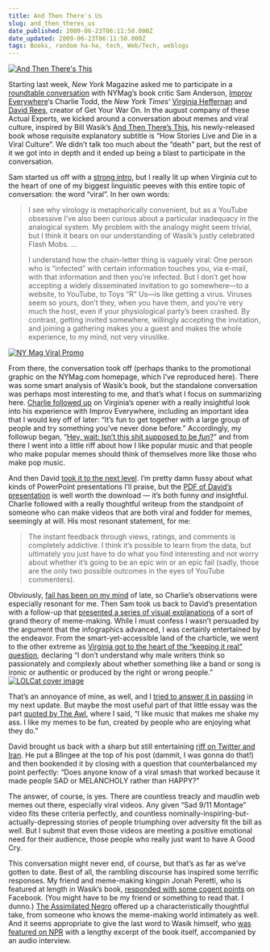 ```yaml
---
title: And Then There's Us
slug: and_then_theres_us
date_published: 2009-06-23T06:11:50.000Z
date_updated: 2009-06-23T06:11:50.000Z
tags: Books, random ha-ha, tech, Web/Tech, weblogs
---
```


[![And Then There's This](http://dashes.com/anil/images/and-then-theres-this.jpg)](http://www.amazon.com/gp/product/0670020842?ie=UTF8&amp;tag=2020-20&amp;linkCode=as2&amp;camp=1789&amp;creative=390957&amp;creativeASIN=0670020842)

Starting last week, *New York* Magazine asked me to participate in a [roundtable conversation](http://nymag.com/arts/books/bookclub/then-theres-this/) with NYMag’s book critic Sam Anderson, [Improv Everywhere](http://improveverywhere.com/)‘s Charlie Todd, the *New York Times*‘ [Virginia Heffernan](http://themedium.blogs.nytimes.com/author/virginia-heffernan/) and [David Rees](http://www.mnftiu.cc/), creator of Get Your War On. In the august company of these Actual Experts, we kicked around a conversation about memes and viral culture, inspired by Bill Wasik’s [And Then There’s This](http://www.amazon.com/gp/product/0670020842?ie=UTF8&amp;tag=2020-20&amp;linkCode=as2&amp;camp=1789&amp;creative=390957&amp;creativeASIN=0670020842), his newly-released book whose requisite explanatory subtitle is “How Stories Live and Die in a Viral Culture”. We didn’t talk too much about the “death” part, but the rest of it we got into in depth and it ended up being a blast to participate in the conversation.

Sam started us off with a [strong intro](http://nymag.com/arts/books/bookclub/then-theres-this/index1.html), but I really lit up when Virginia cut to the heart of one of my biggest linguistic peeves with this entire topic of conversation: the word “viral”. In her own words:

> I see why virology is metaphorically convenient, but as a YouTube obsessive I’ve also been curious about a particular inadequacy in the analogical system. My problem with the analogy might seem trivial, but I think it bears on our understanding of Wasik’s justly celebrated Flash Mobs. …
> 
> I understand how the chain-letter thing is vaguely viral: One person who is “infected” with certain information touches you, via e-mail, with that information and then you’re infected. But I don’t get how accepting a widely disseminated invitation to go somewhere—to a website, to YouTube, to Toys “R” Us—is like getting a virus. Viruses seem so yours, don’t they, when you have them, and you’re very much the host, even if your physiological party’s been crashed. By contrast, getting invited somewhere, willingly accepting the invitation, and joining a gathering makes you a guest and makes the whole experience, to my mind, not very viruslike.

[![NY Mag Viral Promo](http://dashes.com/anil/images/nymag-viral-promo.jpg)](http://nymag.com/arts/books/bookclub/then-theres-this/)

From there, the conversation took off (perhaps thanks to the promotional graphic on the NYMag.com homepage, which I’ve reproduced here). There was some smart analysis of Wasik’s book, but the standalone conversation was perhaps most interesting to me, and that’s what I focus on summarizing here. [Charlie followed up](http://nymag.com/arts/books/bookclub/then-theres-this/index3.html) on Virginia’s opener with a really insightful look into his experience with Improv Everywhere, including an important idea that I would key off of later: “It’s fun to get together with a large group of people and try something you’ve never done before.” Accordingly, my followup began, “[Hey, wait: Isn’t this shit supposed to be *fun*?](http://nymag.com/arts/books/bookclub/then-theres-this/index4.html)” and from there I went into a little riff about how I like popular music and that people who make popular memes should think of themselves more like those who make pop music.

And then David [took it to the next level](http://nymag.com/arts/books/bookclub/then-theres-this/index5.html). I’m pretty damn fussy about what kinds of PowerPoint presentations I’ll praise, but the [PDF of David’s presentation](http://nymag.com/arts/articles/09/06/readingroom_rees090617.pdf) is well worth the download — it’s both funny *and* insightful. Charlie followed with a really thoughtful writeup from the standpoint of someone who can make videos that are both viral and fodder for memes, seemingly at will. His most resonant statement, for me:

> The instant feedback through views, ratings, and comments is completely addictive. I think it’s possible to learn from the data, but ultimately you just have to do what you find interesting and not worry about whether it’s going to be an epic win or an epic fail (sadly, those are the only two possible outcomes in the eyes of YouTube commenters).

Obviously, [fail has been on my mind](http://dashes.com/anil/2009/06/the-end-of-fail.html) of late, so Charlie’s observations were especially resonant for me. Then Sam took us back to David’s presentation with a follow-up that [presented a series of visual explanations](http://nymag.com/arts/books/bookclub/then-theres-this/index7.html) of a sort of grand theory of meme-making. While I must confess I wasn’t persuaded by the argument that the infographics advanced, I was certainly entertained by the endeavor. From the smart-yet-accessible land of the charticle, we went to the other extreme as [Virginia got to the heart of the “keeping it real” question](http://nymag.com/arts/books/bookclub/then-theres-this/index8.html), declaring “I don’t understand why male writers think so passionately and complexly about whether something like a band or song is ironic or authentic or produced by the right or wrong people.”
[![LOLCat cover image](http://dashes.com/anil/images/nymag-lolcat-cover-thumb.png)](http://nymag.com/arts/books/bookclub/then-theres-this/)

That’s an annoyance of mine, as well, and I [tried to answer it in passing](http://nymag.com/arts/books/bookclub/then-theres-this/index9.html) in my next update. But maybe the most useful part of that little essay was the part [quoted by The Awl](http://www.theawl.com/2009/06/two-things-to-read-regarding-the-internet-being-free-and-work-also-being-free), where I said, “I like music that makes me shake my ass. I like my memes to be fun, created by people who are enjoying what they do.”

David brought us back with a sharp but still entertaining [riff on Twitter and Iran](http://nymag.com/arts/books/bookclub/then-theres-this/index10.html). He put a Blingee at the top of his post (dammit, I was gonna do that!) and then bookended it by closing with a question that counterbalanced my point perfectly: “Does anyone know of a viral smash that worked because it made people SAD or MELANCHOLY rather than HAPPY?”

The answer, of course, is yes. There are countless treacly and maudlin web memes out there, especially viral videos. Any given “Sad 9/11 Montage” video fits these criteria perfectly, and countless nominally-inspiring-but-actually-depressing stories of people triumphing over adversity fit the bill as well. But I submit that even those videos are meeting a positive emotional need for their audience, those people who really just want to have A Good Cry.

This conversation might never end, of course, but that’s as far as we’ve gotten to date. Best of all, the rambling discourse has inspired some terrific responses. My friend and meme-making kingpin Jonah Peretti, who is featured at length in Wasik’s book, [responded with some cogent points](http://www.facebook.com/anil.dash?v=feed&amp;story_fbid=94460112474) on Facebook. (You might have to be my friend or something to read that. I dunno.) [The Assimilated Negro](http://theassimilatednegro.blogspot.com/2009/06/three-uses-of-blog-viral-video-as.html) offered up a characteristically thoughtful take, from someone who knows the meme-making world intimately as well. And it seems appropriate to give the last word to Wasik himself, who [was featured on NPR](http://www.npr.org/templates/story/story.php?storyId=105528026&amp;ft=1&amp;f=102) with a lengthy excerpt of the book itself, accompanied by an audio interview.
